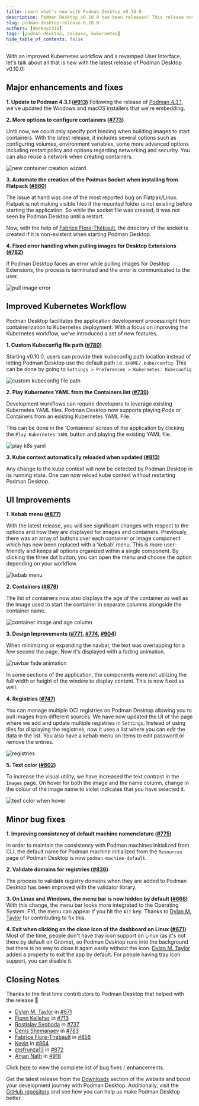```yaml
---
title: Learn what's new with Podman Desktop v0.10.0
description: Podman Desktop v0.10.0 has been released! This release note lists down improvements and fixes for Podman Desktop. 
slug: podman-desktop-release-0.10.0
authors: [deekay2310]
tags: [podman-desktop, release, kubernetes]
hide_table_of_contents: false
---
```


With an improved Kubernetes workflow and a revamped User Interface, let's talk about all that is new with the latest release of Podman Desktop v0.10.0!

<!--truncate-->

## Major enhancements and fixes

**1. Update to Podman 4.3.1 ([#913](https://github.com/containers/podman-desktop/issues/913))**
Following the release of [Podman 4.3.1](https://github.com/containers/podman/releases/tag/v4.3.1), we've updated the Windows and macOS installers that we're embedding.

**2. More options to configure containers ([#773](https://github.com/containers/podman-desktop/pull/773))**

Until now, we could only specify port binding when building images to start containers. With the latest release, it includes several options such as configuring volumes, environment variables, some more advanced options including restart policy and options regarding networking and security. You can also reuse a network when creating containers.

![new container creation wizard](img/podman-desktop-release-0.10/new_container_creation_wizard.gif)

**3. Automate the creation of the Podman Socket when installing from Flatpack ([#860](https://github.com/containers/podman-desktop/pull/860))**

The issue at hand was one of the most reported bug on Flatpak/Linux. Flatpak is not making visible files if the mounted folder is not existing before starting the application. So while the socket file was created, it was not seen by Podman Desktop until a restart. 

Now, with the help of [Fabrice Flore-Thébault](https://github.com/themr0c), the directory of the socket is created if it is non-existent when starting Podman Desktop.

**4. Fixed error handling when pulling images for Desktop Extensions ([#782](https://github.com/containers/podman-desktop/pull/782))**

If Podman Desktop faces an error while pulling images for Desktop Extensions, the process is terminated and the error is communicated to the user.

![pull image error](img/podman-desktop-release-0.10/pull-image-error.png)

## Improved Kubernetes Workflow

Podman Desktop facilitates the application development process right from containerization to Kubernetes deployment. With a focus on improving the Kubernetes workflow, we’ve introduced a set of new features.

**1. Custom Kubeconfig file path ([#780](https://github.com/containers/podman-desktop/pull/780))** 

Starting v0.10.0, users can provide their kubeconfig path location instead of letting Podman Desktop use the default path i.e. `$HOME/.kube/config`. This can be done by going to `Settings > Preferences > Kubernetes: Kubeconfig`

![custom kubeconfig file path](img/podman-desktop-release-0.10/custom-kubeconfig.png)

**2. Play Kubernetes YAML from the Containers list ([#739](https://github.com/containers/podman-desktop/pull/739))**

Development workflows can require developers to leverage existing Kubernetes YAML files. Podman Desktop now supports playing Pods or Containers from an existing Kubernetes YAML File. 

This can be done in the ‘Containers’ screen of the application by clicking the `Play Kubernetes YAML` button and playing the existing YAML file.

![play k8s yaml](img/podman-desktop-release-0.10/play_k8s_yaml.gif)

**3. Kube context automatically reloaded when updated ([#813](https://github.com/containers/podman-desktop/pull/813))**

Any change to the kube context will now be detected by Podman Desktop in its running state. One can now reload kube context without restarting Podman Desktop.

## UI Improvements

**1. Kebab menu ([#877](https://github.com/containers/podman-desktop/pull/877))**

With the latest release, you will see significant changes with respect to the options and how they are displayed for images and containers. Previously, there was an array of buttons over each container or image component which has now been replaced with a ‘kebab’ menu. This is more user-friendly and keeps all options organized within a single component. By clicking the three dot button, you can open the menu and choose the option depending on your workflow.

![kebab menu](img/podman-desktop-release-0.10/kebab-menu.png)

**2. Containers ([#878](https://github.com/containers/podman-desktop/pull/878))**

The list of containers now also displays the age of the container as well as the image used to start the container in separate columns alongside the container name.

![container image and age column](img/podman-desktop-release-0.10/container_image_age.png)

**3. Design Improvements ([#771](https://github.com/containers/podman-desktop/pull/771), [#774](https://github.com/containers/podman-desktop/pull/774), [#904](https://github.com/containers/podman-desktop/pull/904))**

When minimizing or expanding the navbar, the text was overlapping for a few second the page. Now it's displayed with a fading animation. 

![navbar fade animation](img/podman-desktop-release-0.10/navbar-fade.gif)

In some sections of the application, the components were not utilizing the full width or height of the window to display content. This is now fixed as well.

**4. Registries ([#747](https://github.com/containers/podman-desktop/pull/747))**

You can manage multiple OCI registries on Podman Desktop allowing you to pull images from different sources. We have now updated the UI of the page where we add and update multiple registries in `Settings`. Instead of using tiles for displaying the registries, now it uses a list where you can edit the data in the list. You also have a kebab menu on items to edit password or remove the entries.

![registries](img/podman-desktop-release-0.10/registries.png)

**5. Text color ([#802](https://github.com/containers/podman-desktop/pull/802))**

To increase the visual utility, we have increased the text contrast in the `Images` page. On hover for both the image and the name column, change in the colour of the image name to violet indicates that you have selected it.

![text color when hover](img/podman-desktop-release-0.10/text-color.gif)

## Minor bug fixes

**1. Improving consistency of default machine nomenclature ([#775](https://github.com/containers/podman-desktop/pull/775))**

In order to maintain the consistency with Podman machines initialized from CLI, the default name for Podman machine initialized from the `Resources` page of Podman Desktop is now `podman-machine-default`.

**2. Validate domains for registries ([#838](https://github.com/containers/podman-desktop/pull/838))**

The process to validate registry domains when they are added to Podman Desktop has been improved with the validator library.

**3. On Linux and Windows, the menu bar is now hidden by default ([#668](https://github.com/containers/podman-desktop/pull/668))**
With this change, the menu bar looks more integrated to the Operating System. FYI, the menu can appear if you hit the `Alt` key. Thanks to [Dylan M. Taylor](https://github.com/dylanmtaylor) for contributing to fix this.

**4. Exit when clicking on the close icon of the dashboard on Linux ([#671](https://github.com/containers/podman-desktop/pull/671))**
Most of the time, people don't have tray icon support on Linux (as it's not there by default on Gnome), so Podman Desktop runs into the background but there is no way to close it again easily without the icon. [Dylan M. Taylor](https://github.com/dylanmtaylor) added a property to exit the app by default. For people having tray icon support, you can disable it.

## Closing Notes

Thanks to the first time contributors to Podman Desktop that helped with the release 🎉

- [Dylan M. Taylor](https://github.com/dylanmtaylor) in [#671](https://github.com/containers/podman-desktop/pull/671)
- [Fionn Kelleher](https://github.com/osslate) in [#713](https://github.com/containers/podman-desktop/pull/713)
- [Rostislav Svoboda](https://github.com/rsvoboda) in [#737](https://github.com/containers/podman-desktop/pull/737)
- [Denis Shemanaev](https://github.com/shemanaev) in [#783](https://github.com/containers/podman-desktop/pull/783)
- [Fabrice Flore-Thébault](https://github.com/themr0c) in [#856](https://github.com/containers/podman-desktop/pull/856)
- [Kevin](https://github.com/KevinAtSesam) in [#864](https://github.com/containers/podman-desktop/pull/864)
- [@sfrunza13](https://github.com/sfrunza13) in [#872](https://github.com/containers/podman-desktop/pull/872)
- [Anjan Nath](https://github.com/anjannath) in [#918](https://github.com/containers/podman-desktop/pull/918)

Click [here](https://github.com/containers/podman-desktop/issues?q=is%3Aclosed+milestone%3A0.10.0) to view the complete list of bug fixes / enhancements.

Get the latest release from the [Downloads](/downloads) section of the website and boost your development journey with Podman Desktop. Additionally, visit the [GitHub repository](https://github.com/containers/podman-desktop) and see how you can help us make Podman Desktop better. 
